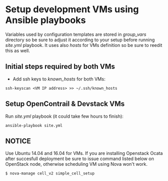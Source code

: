 Setup development VMs using Ansible playbooks
=============================================

Variables used by configuration templates are stored in *group_vars* directory so be sure to adjust it according to your setup before running *site.yml* playbook. It uses also *hosts* for VMs definition so be sure to reedit this as well.


Initial steps required by both VMs
----------------------------------

* Add ssh keys to *known\_hosts* for both VMs:

```
ssh-keyscan <VM IP address> >> ~/.ssh/known_hosts
```


Setup OpenContrail & Devstack VMs
---------------------------------

Run *site.yml* playbook (it could take few hours to finish):

```
ansible-playbook site.yml
```


NOTICE
------
Use Ubuntu 14.04 and 16.04 for VMs. If you are installing Openstack Ocata after succesfull deployment be sure to issue command listed below on OpenStack node, otherwise scheduling VM using Nova won't work.

```
$ nova-manage cell_v2 simple_cell_setup

```
